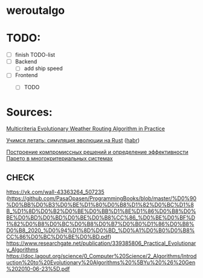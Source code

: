 # weroutalgo

# TODO:
- [ ] finish TODO-list
- [ ] Backend
  - [ ] add ship speed
- [ ] Frontend
  - [ ] TODO


# Sources:
[Multicriteria Evolutionary Weather Routing Algorithm in Practice](https://www.researchgate.net/publication/261042030_Multicriteria_Evolutionary_Weather_Routing_Algorithm_in_Practice)

[Учимся летать: симуляция эволюции на Rust](https://my-js.org/docs/guide/shorelark) ([habr](https://habr.com/ru/companies/timeweb/articles/817585/))

[Построение компромиссных решений и определение эффективности Парето в многокритериальных системах](https://habr.com/ru/companies/otus/articles/750038/)

## CHECK
https://vk.com/wall-43363264_507235 (https://github.com/PasaOpasen/ProgrammingBooks/blob/master/%D0%90%D0%BB%D0%B3%D0%BE%D1%80%D0%B8%D1%82%D0%BC%D1%8B_%D1%8D%D0%B2%D0%BE%D0%BB%D1%8E%D1%86%D0%B8%D0%BE%D0%BD%D0%BD%D0%BE%D0%B8%CC%86_%D0%BE%D0%BF%D1%82%D0%B8%D0%BC%D0%B8%D0%B7%D0%B0%D1%86%D0%B8%D0%B8_2020_%D0%94%D1%8D%D0%BD_%D0%A1%D0%B0%D0%B8%CC%86%D0%BC%D0%BE%D0%BD.pdf)
https://www.researchgate.net/publication/339385806_Practical_Evolutionary_Algorithms
https://doc.lagout.org/science/0_Computer%20Science/2_Algorithms/Introduction%20to%20Evolutionary%20Algorithms%20%5BYu%20%26%20Gen%202010-06-23%5D.pdf
